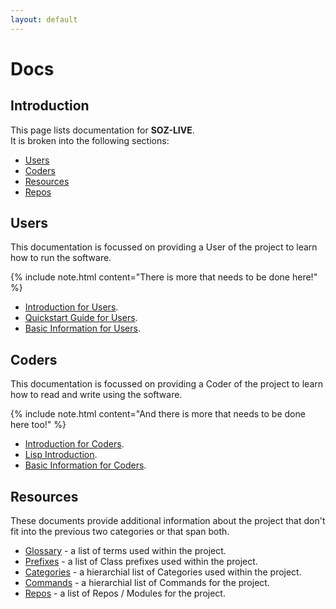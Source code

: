 ```yaml
---
layout: default
---
```


# Docs

## Introduction

This page lists documentation for **SOZ-LIVE**.  
It is broken into the following sections:

- [Users](#users)
- [Coders](#coders)
- [Resources](#resources)
- [Repos](#repos)

## Users

This documentation is focussed on providing a User of the project to learn how to run the software.  

{% include note.html content="There is more that needs to be done here!" %}

- [Introduction for Users](/docs/users/intro.html). 
- [Quickstart Guide for Users](/docs/users/quickstart.html).
- [Basic Information for Users](/docs/users/basics.html).


## Coders

This documentation is focussed on providing a Coder of the project to learn how to read and write using the software.  

{% include note.html content="And there is more that needs to be done here too!" %}

- [Introduction for Coders](/docs/coders/intro.html). 
- [Lisp Introduction](/docs/coders/lisp.html).
- [Basic Information for Coders](/docs/coders/basics.html).


## Resources

These documents provide additional information about the project that don't fit into the previous two categories or that span both.

- [Glossary](/docs/glossary.html) - a list of terms used within the project.
- [Prefixes](/docs/prefixes.html) - a list of Class prefixes used within the project.
- [Categories](/docs/categories.html) - a hierarchial list of Categories used within the project.
- [Commands](/docs/commands.html) - a hierarchial list of Commands for the project.
- [Repos](/docs/repos.html) - a list of Repos / Modules for the project.

